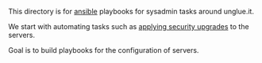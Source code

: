 This directory is for [ansible](http://www.ansible.com/home) playbooks for sysadmin tasks around unglue.it.

We start with automating tasks such as [applying security upgrades](unattended-upgrades.yml) to the servers.

Goal is to build playbooks for the configuration of servers.